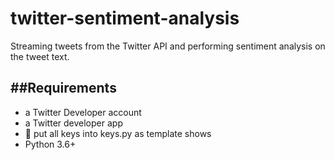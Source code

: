 # twitter-sentiment-analysis
Streaming tweets from the Twitter API and performing sentiment analysis on the tweet text. 

##Requirements
------------
- a Twitter Developer account
- a Twitter developer app
- 🔑 put all keys into keys.py as template shows 
- Python 3.6+



